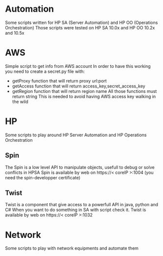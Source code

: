 # Automation
Some scripts written for HP SA (Server Automation) and HP OO (Operations Orchestration)
Those scripts were tested on HP SA 10.0x and HP OO 10.2x and 10.5x

# AWS
Simple script to get info from AWS account
In order to have this working you need to create a secret.py file with:
 - getProxy function that will return proxy url:port
 - getAccess function that will return access_key,secret_access_key
 - getRegion function that will return region name
All those functions must return string
This is needed to avoid having AWS access key walking in the wild

# HP
Some scripts to play around HP Server Automation and HP Operations Orchestration

## Spin
The Spin is a low level API to manipulate objects, usefull to debug or solve conflicts in HPSA
Spin is available by web on https://< coreIP >:1004 (you need the spin-developper certificate)

## Twist
Twist is a component that give access to a powerfull API in java, python and C#
When you want to do something in SA with script check it.
Twist is available by web on https://< coreIP >:1032

# Network
Some scripts to play with network equipments and automate them
